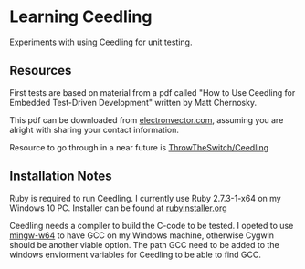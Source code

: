 # Learning Ceedling

Experiments with using Ceedling for unit testing.

## Resources

First tests are based on material from a pdf called "How to Use Ceedling for Embedded Test-Driven Development" written by Matt Chernosky.

This pdf can be downloaded from [electronvector.com](http://www.electronvector.com/how-to-use-ceedling-for-embedded-test-driven-development), assuming you are alright with sharing your contact information.

Resource to go through in a near future is [ThrowTheSwitch/Ceedling](https://github.com/ThrowTheSwitch/Ceedling/blob/master/docs/CeedlingPacket.md)

## Installation Notes

Ruby is required to run Ceedling. I currently use Ruby 2.7.3-1-x64 on my Windows 10 PC. Installer can be found at [rubyinstaller.org](https://rubyinstaller.org/downloads/)

Ceedling needs a compiler to build the C-code to be tested. I opeted to use [mingw-w64](http://mingw-w64.org/doku.php) to have GCC on my Windows machine, otherwise Cygwin should be another viable option. The path GCC need to be added to the windows enviorment variables for Ceedling to be able to find GCC.
